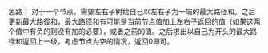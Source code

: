 思路：
对于一个节点，需要左右子树给自己以左右子为一端的最大路径和。之后更新最大路径和，最大路径和有可能是当前节点值加上左右子返回的值（如果这两个值中有负的则没有加的必要），或者之前的值。之后求出以自己为开头的最大路径和返回上一级。考虑节点为空的情况，返回0即可。